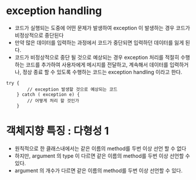 # exception handling
* 코드가 실행되는 도중에 어떤 문제가 발생하여 exception 이 발생하는 경우 코드가 비정상적으로 중단된다
* 만약 많은 데이터를 입력하는 과정에서 코드가 중단되면 입력하던 데이터를 잃게 된다.
* 코드가 비정상적으로 중단 될 것으로 예상되는 경우 exception 처리를 적절히 수행하는 코드를 추가하여 사용자에게 메시지를 전달하고, 계속해서 데이터를 입력하거나, 정상 종료 할 수 있도록 수행하는 코드는 exception handling 이라고 한다.

```
try {
		// exception 발생할 것으로 예상되는 코드
	} catch ( exception e) {
		// 어떻게 처리 할 것인가
	}
```

# 객체지향 특징 : 다형성 1
* 원칙적으로 한 클래스내에서는 같은 이름의 method를 두번 이상 선언 할 수 없다
* 하지만, argument 의 type 이 다르면 같은 이름의 method를 두번 이상 선언할 수 있다.
* argument 의 개수가 다르면 같은 이름의 method를 두번 이상 선언할 수 있다.